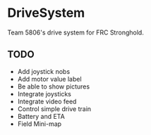 # DriveSystem

Team 5806's drive system for FRC Stronghold.

## TODO

- Add joystick nobs
- Add motor value label
- Be able to show pictures
- Integrate joysticks
- Integrate video feed
- Control simple drive train
- Battery and ETA
- Field Mini-map
